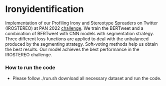 # Ironyidentification
Implementation of our Profiling Irony and Stereotype Spreaders on Twitter (IROSTEREO) at PAN 2022 <a href="https://pan.webis.de/clef22/pan22-web/author-profiling.html#evaluation">challenge</a>.  We train the BERTweet and a combination of BERTweet with CNN models with segmentation strategy. Three different loss functions are applied to deal with the unbalanced produced by the segmenting strategy. Soft-voting methods help us obtain the best results. Our model achieves the best performance in the IROSTEREO challenge.

### How to run the code
* Please follow ./run.sh download all necessary dataset and run the code.
<!---```
# Cite as 


@misc{https://doi.org/10.48550/arxiv.2204.03953,
  url = {https://arxiv.org/abs/2204.03953},
  author = {Yu, Wentao and Boenninghoff, Benedikt and Roehrig, Jonas and Kolossa, Dorothea},  
  title = {RubCSG at SemEval-2022 Task 5: Ensemble learning for identifying misogynous MEMEs},
  publisher = {arXiv},
  year = {2022}
}

```--->
